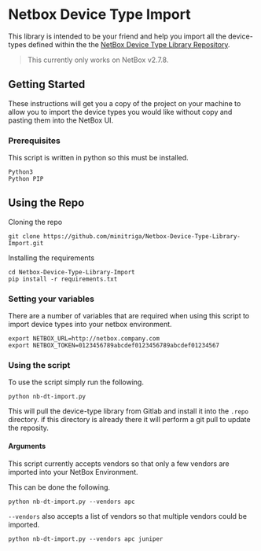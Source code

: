# Netbox Device Type Import

This library is intended to be your friend and help you import all the device-types defined within the the [NetBox Device Type Library Repository](https://github.com/netbox-community/devicetype-library).

> This currently only works on NetBox v2.7.8.

## Getting Started

These instructions will get you a copy of the project on your machine to allow you to import the device types you would like without copy and pasting them into the NetBox UI.

### Prerequisites

This script is written in python so this must be installed. 

```
Python3
Python PIP
```

## Using the Repo

Cloning the repo

```
git clone https://github.com/minitriga/Netbox-Device-Type-Library-Import.git
```

Installing the requirements

```
cd Netbox-Device-Type-Library-Import
pip install -r requirements.txt
```

### Setting your variables

There are a number of variables that are required when using this script to import device types into your netbox environment. 

```
export NETBOX_URL=http://netbox.company.com
export NETBOX_TOKEN=0123456789abcdef0123456789abcdef01234567
```

### Using the script

To use the script simply run the following.

```
python nb-dt-import.py
```

This will pull the device-type library from Gitlab and install it into the `.repo` directory. if this directory is already there it will perform a git pull to update the reposity.

#### Arguments

This script currently accepts vendors so that only a few vendors are imported into your NetBox Environment. 

This can be done the following.

```
python nb-dt-import.py --vendors apc
```

`--vendors` also accepts a list of vendors so that multiple vendors could be imported. 

```
python nb-dt-import.py --vendors apc juniper
```
